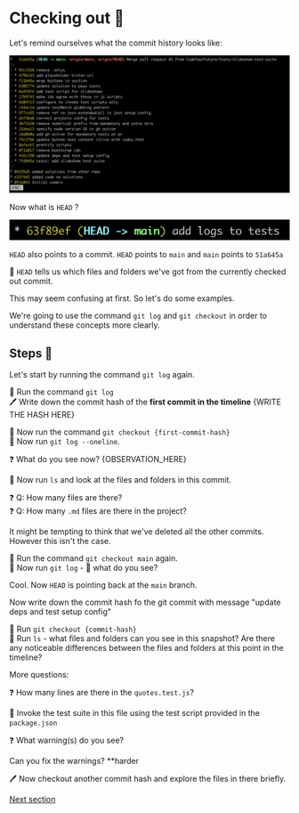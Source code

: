 # Checking out 🌴

Let's remind ourselves what the commit history looks like:

![git-log-output](./assets/git-log-output.png)

Now what is `HEAD` ?

![HEAD](./assets/HEAD.png)

`HEAD` also points to a commit. `HEAD` points to `main` and `main` points to `51a645a`

🔑 `HEAD` tells us which files and folders we've got from the currently checked out commit.

This may seem confusing at first. So let's do some examples.

We're going to use the command `git log` and `git checkout` in order to understand these concepts more clearly.

## Steps 👣

Let's start by running the command `git log` again.

🏃  Run the command `git log` \
🖊️ Write down the commit hash of the **first commit in the timeline**
{WRITE THE HASH HERE}

🏃  Now run the command `git checkout {first-commit-hash}`\
🏃  Now run `git log --oneline`.

❓ What do you see now?
{OBSERVATION_HERE}

🏃 Now run `ls` and look at the files and folders in this commit.

❓ Q: How many files are there?\
❓ Q: How many `.md` files are there in the project?

It might be tempting to think that we've deleted all the other commits. However this isn't the case.

🏃  Run the command `git checkout main` again.\
🏃  Now run `git log` - 👀 what do you see?

Cool. Now `HEAD` is pointing back at the `main` branch.

Now write down the commit hash fo the git commit with message "update deps and test setup config"

🏃 Run `git checkout {commit-hash}`\
🏃 Run `ls` - what files and folders can you see in this snapshot? Are there any noticeable differences between the files and folders at this point in the timeline?

More questions:

❓ How many lines are there in the `quotes.test.js`?

🏃 Invoke the test suite in this file using the test script provided in the `package.json`

❓ What warning(s) do you see?

Can you fix the warnings? **harder

🖊️ Now checkout another commit hash and explore the files in there briefly.


[Next section](./4-staging.md)
